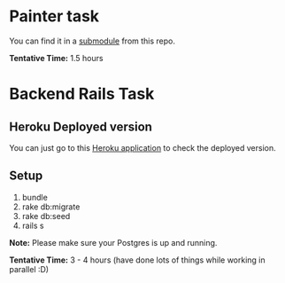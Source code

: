 # Painter task

You can find it in a [submodule](https://github.com/wazery/painter-task/tree/5d8dd612b7dbb3f5c2ecd3f073a404e47d73c348) from this repo.

**Tentative Time:** 1.5 hours

# Backend Rails Task

## Heroku Deployed version

You can just go to this [Heroku application](http://h-task-be.herokuapp.com) to check the deployed version.

## Setup

1. bundle
2. rake db:migrate
3. rake db:seed
4. rails s

**Note:** Please make sure your Postgres is up and running.

**Tentative Time:** 3 - 4 hours (have done lots of things while working in parallel :D)
